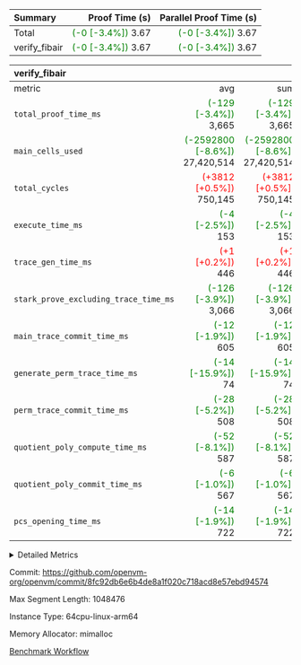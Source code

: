 | Summary | Proof Time (s) | Parallel Proof Time (s) |
|:---|---:|---:|
| Total | <span style='color: green'>(-0 [-3.4%])</span> 3.67 | <span style='color: green'>(-0 [-3.4%])</span> 3.67 |
| verify_fibair | <span style='color: green'>(-0 [-3.4%])</span> 3.67 | <span style='color: green'>(-0 [-3.4%])</span> 3.67 |


| verify_fibair |||||
|:---|---:|---:|---:|---:|
|metric|avg|sum|max|min|
| `total_proof_time_ms ` | <span style='color: green'>(-129 [-3.4%])</span> 3,665 | <span style='color: green'>(-129 [-3.4%])</span> 3,665 | <span style='color: green'>(-129 [-3.4%])</span> 3,665 | <span style='color: green'>(-129 [-3.4%])</span> 3,665 |
| `main_cells_used     ` | <span style='color: green'>(-2592800 [-8.6%])</span> 27,420,514 | <span style='color: green'>(-2592800 [-8.6%])</span> 27,420,514 | <span style='color: green'>(-2592800 [-8.6%])</span> 27,420,514 | <span style='color: green'>(-2592800 [-8.6%])</span> 27,420,514 |
| `total_cycles        ` | <span style='color: red'>(+3812 [+0.5%])</span> 750,145 | <span style='color: red'>(+3812 [+0.5%])</span> 750,145 | <span style='color: red'>(+3812 [+0.5%])</span> 750,145 | <span style='color: red'>(+3812 [+0.5%])</span> 750,145 |
| `execute_time_ms     ` | <span style='color: green'>(-4 [-2.5%])</span> 153 | <span style='color: green'>(-4 [-2.5%])</span> 153 | <span style='color: green'>(-4 [-2.5%])</span> 153 | <span style='color: green'>(-4 [-2.5%])</span> 153 |
| `trace_gen_time_ms   ` | <span style='color: red'>(+1 [+0.2%])</span> 446 | <span style='color: red'>(+1 [+0.2%])</span> 446 | <span style='color: red'>(+1 [+0.2%])</span> 446 | <span style='color: red'>(+1 [+0.2%])</span> 446 |
| `stark_prove_excluding_trace_time_ms` | <span style='color: green'>(-126 [-3.9%])</span> 3,066 | <span style='color: green'>(-126 [-3.9%])</span> 3,066 | <span style='color: green'>(-126 [-3.9%])</span> 3,066 | <span style='color: green'>(-126 [-3.9%])</span> 3,066 |
| `main_trace_commit_time_ms` | <span style='color: green'>(-12 [-1.9%])</span> 605 | <span style='color: green'>(-12 [-1.9%])</span> 605 | <span style='color: green'>(-12 [-1.9%])</span> 605 | <span style='color: green'>(-12 [-1.9%])</span> 605 |
| `generate_perm_trace_time_ms` | <span style='color: green'>(-14 [-15.9%])</span> 74 | <span style='color: green'>(-14 [-15.9%])</span> 74 | <span style='color: green'>(-14 [-15.9%])</span> 74 | <span style='color: green'>(-14 [-15.9%])</span> 74 |
| `perm_trace_commit_time_ms` | <span style='color: green'>(-28 [-5.2%])</span> 508 | <span style='color: green'>(-28 [-5.2%])</span> 508 | <span style='color: green'>(-28 [-5.2%])</span> 508 | <span style='color: green'>(-28 [-5.2%])</span> 508 |
| `quotient_poly_compute_time_ms` | <span style='color: green'>(-52 [-8.1%])</span> 587 | <span style='color: green'>(-52 [-8.1%])</span> 587 | <span style='color: green'>(-52 [-8.1%])</span> 587 | <span style='color: green'>(-52 [-8.1%])</span> 587 |
| `quotient_poly_commit_time_ms` | <span style='color: green'>(-6 [-1.0%])</span> 567 | <span style='color: green'>(-6 [-1.0%])</span> 567 | <span style='color: green'>(-6 [-1.0%])</span> 567 | <span style='color: green'>(-6 [-1.0%])</span> 567 |
| `pcs_opening_time_ms ` | <span style='color: green'>(-14 [-1.9%])</span> 722 | <span style='color: green'>(-14 [-1.9%])</span> 722 | <span style='color: green'>(-14 [-1.9%])</span> 722 | <span style='color: green'>(-14 [-1.9%])</span> 722 |



<details>
<summary>Detailed Metrics</summary>

|  | verify_program_compile_ms | total_cells | stark_prove_excluding_trace_time_ms | quotient_poly_compute_time_ms | quotient_poly_commit_time_ms | perm_trace_commit_time_ms | pcs_opening_time_ms | main_trace_commit_time_ms |
| --- | --- | --- | --- | --- | --- | --- | --- |
|  | 4 | 65,536 | 66 | 3 | 13 | 0 | 31 | 17 | 

| air_name | rows | quotient_deg | main_cols | interactions | constraints | cells |
| --- | --- | --- | --- | --- | --- | --- |
| AccessAdapterAir<2> |  | 4 |  | 5 | 12 |  | 
| AccessAdapterAir<4> |  | 4 |  | 5 | 12 |  | 
| AccessAdapterAir<8> |  | 4 |  | 5 | 12 |  | 
| FibonacciAir | 32,768 | 1 | 2 |  | 5 | 65,536 | 
| FriReducedOpeningAir |  | 4 |  | 35 | 59 |  | 
| NativePoseidon2Air<BabyBearParameters>, 1> |  | 4 |  | 31 | 302 |  | 
| PhantomAir |  | 4 |  | 3 | 4 |  | 
| ProgramAir |  | 1 |  | 1 | 4 |  | 
| VariableRangeCheckerAir |  | 1 |  | 1 | 4 |  | 
| VmAirWrapper<BranchNativeAdapterAir, BranchEqualCoreAir<1> |  | 2 |  | 11 | 23 |  | 
| VmAirWrapper<JalNativeAdapterAir, JalCoreAir> |  | 4 |  | 7 | 6 |  | 
| VmAirWrapper<NativeAdapterAir<2, 0>, PublicValuesCoreAir> |  | 4 |  | 11 | 22 |  | 
| VmAirWrapper<NativeAdapterAir<2, 1>, FieldArithmeticCoreAir> |  | 4 |  | 15 | 23 |  | 
| VmAirWrapper<NativeLoadStoreAdapterAir<1>, NativeLoadStoreCoreAir<1> |  | 4 |  | 15 | 24 |  | 
| VmAirWrapper<NativeVectorizedAdapterAir<4>, FieldExtensionCoreAir> |  | 4 |  | 15 | 23 |  | 
| VmConnectorAir |  | 4 |  | 3 | 8 |  | 
| VolatileBoundaryAir |  | 4 |  | 4 | 16 |  | 

| group | trace_gen_time_ms | total_proof_time_ms | total_cycles | total_cells | stark_prove_excluding_trace_time_ms | quotient_poly_compute_time_ms | quotient_poly_commit_time_ms | perm_trace_commit_time_ms | pcs_opening_time_ms | main_trace_commit_time_ms | main_cells_used | generate_perm_trace_time_ms | execute_time_ms |
| --- | --- | --- | --- | --- | --- | --- | --- | --- | --- | --- | --- | --- | --- |
| verify_fibair | 446 | 3,665 | 750,145 | 82,499,608 | 3,066 | 587 | 567 | 508 | 722 | 605 | 27,420,514 | 74 | 153 | 

| group | air_name | rows | prep_cols | perm_cols | main_cols | cells |
| --- | --- | --- | --- | --- | --- | --- |
| verify_fibair | AccessAdapterAir<2> | 131,072 |  | 16 | 11 | 3,538,944 | 
| verify_fibair | AccessAdapterAir<4> | 65,536 |  | 16 | 13 | 1,900,544 | 
| verify_fibair | AccessAdapterAir<8> | 32,768 |  | 16 | 17 | 1,081,344 | 
| verify_fibair | FriReducedOpeningAir | 512 |  | 76 | 64 | 71,680 | 
| verify_fibair | NativePoseidon2Air<BabyBearParameters>, 1> | 8,192 |  | 36 | 348 | 3,145,728 | 
| verify_fibair | PhantomAir | 16,384 |  | 8 | 6 | 229,376 | 
| verify_fibair | ProgramAir | 8,192 |  | 8 | 10 | 147,456 | 
| verify_fibair | VariableRangeCheckerAir | 262,144 | 2 | 8 | 1 | 2,359,296 | 
| verify_fibair | VmAirWrapper<BranchNativeAdapterAir, BranchEqualCoreAir<1> | 262,144 |  | 28 | 23 | 13,369,344 | 
| verify_fibair | VmAirWrapper<JalNativeAdapterAir, JalCoreAir> | 32,768 |  | 12 | 10 | 720,896 | 
| verify_fibair | VmAirWrapper<NativeAdapterAir<2, 1>, FieldArithmeticCoreAir> | 524,288 |  | 20 | 30 | 26,214,400 | 
| verify_fibair | VmAirWrapper<NativeLoadStoreAdapterAir<1>, NativeLoadStoreCoreAir<1> | 524,288 |  | 20 | 31 | 26,738,688 | 
| verify_fibair | VmAirWrapper<NativeVectorizedAdapterAir<4>, FieldExtensionCoreAir> | 8,192 |  | 20 | 40 | 491,520 | 
| verify_fibair | VmConnectorAir | 2 | 1 | 8 | 4 | 24 | 
| verify_fibair | VolatileBoundaryAir | 131,072 |  | 8 | 11 | 2,490,368 | 

</details>


Commit: https://github.com/openvm-org/openvm/commit/8fc92db6e6b4de8a1f020c718acd8e57ebd94574

Max Segment Length: 1048476

Instance Type: 64cpu-linux-arm64

Memory Allocator: mimalloc

[Benchmark Workflow](https://github.com/openvm-org/openvm/actions/runs/12706004017)
